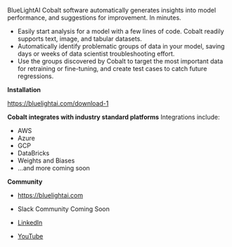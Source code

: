BlueLightAI Cobalt software automatically generates insights into model performance, and suggestions for improvement. In minutes. 

- Easily start analysis for a model with a few lines of code. Cobalt readily supports text, image, and tabular datasets.
- Automatically identify problematic groups of data in your model, saving days or weeks of data scientist troubleshooting effort.
- Use the groups discovered by Cobalt to target the most important data for retraining or fine-tuning, and create test cases to catch future regressions.
  
**Installation**

https://bluelightai.com/download-1


**Cobalt integrates with industry standard platforms**
Integrations include:

- AWS
- Azure
- GCP
- DataBricks
- Weights and Biases
- ...and more coming soon



**Community**

- https://bluelightai.com

- Slack Community Coming Soon

- [LinkedIn](https://www.linkedin.com/company/bluelightai/)

- [YouTube](https://www.youtube.com/@bluelightai-il6mc)

